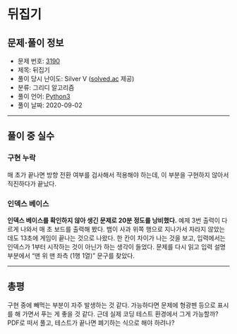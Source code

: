 # 뒤집기

## 문제·풀이 정보

- 문제 번호: [3190](https://www.acmicpc.net/problem/3190)
- 제목: 뒤집기
- 풀이 당시 난이도: Silver V ([solved.ac](https://solved.ac/) 제공)
- 분류: 그리디 알고리즘
- 풀이 언어: [Python3](https://github.com/leeye51456/online-judge-solutions/blob/master/boj-3190.py)
- 풀이 날짜: 2020-09-02

-----

## 풀이 중 실수

### 구현 누락

매 초가 끝나면 방향 전환 여부를 검사해서 적용해야 하는데, 이 부분을 구현하지 않아서 직진하다가 끝났다.

### 인덱스 베이스

**인덱스 베이스를 확인하지 않아 생긴 문제로 20분 정도를 낭비했다.** 예제 3번 출력이 다르게 나와서 매 초 보드를 출력해 봤다. 뱀이 사과 위쪽 행으로 지나가서 자라지 않았는데도 13초에 게임이 끝나는 것으로 나왔다. 한 칸이 차이가 나는 것을 보고, 입력에서는 인덱스가 1부터 시작하는 것이 아닌가 하는 생각이 들었다. 문제를 다시 읽고 입력 설명 부분에서 “맨 위 맨 좌측 (1행 1열)” 문구를 찾았다.

-----

## 총평

구현 중에 빼먹는 부분이 자주 발생하는 것 같다. 가능하다면 문제에 형광펜 등으로 표시를 해 가면서 푸는 게 좋을 것 같다. 근데 실제 코딩 테스트 환경에서 그게 가능할까? PDF로 떠서 풀고, 테스트가 끝나면 폐기하는 식으로 해야 하려나?
